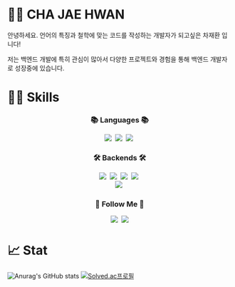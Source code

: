 # ✋🏻 CHA JAE HWAN
안녕하세요. 언어의 특징과 철학에 맞는 코드를 작성하는 개발자가 되고싶은 차재환 입니다!

저는 백엔드 개발에 특히 관심이 많아서 다양한 프로젝트와 경험을 통해 백엔드 개발자로 성장중에 있습니다.




# 💪🏻 Skills
<h3 align="center">📚 Languages 📚</h3>
<p align="center">
  <img src="https://img.shields.io/badge/Java-007396?style=flat-square&logo=Java&logoColor=white"/></a>&nbsp
  <img src="https://img.shields.io/badge/Javascript-ffb13b?style=flat-square&logo=javascript&logoColor=white"/></a>&nbsp 
  <img src="https://img.shields.io/badge/Python-3766AB?style=flat-square&logo=Python&logoColor=white"/></a>&nbsp 
</p>

<h3 align="center">🛠️ Backends 🛠️</h3>
<p align="center">
  <img src="https://img.shields.io/badge/Spring-6DB33F?style=flat-square&logo=Spring&logoColor=white"/></a>&nbsp
  <img src="https://img.shields.io/badge/SpringBoot-6DB33F?style=flat-square&logo=SpringBoot&logoColor=white"/></a>&nbsp 
  <img src="https://img.shields.io/badge/Node.js-339933?style=flat-square&logo=Node.js&logoColor=white"/></a>&nbsp
  <img src="https://img.shields.io/badge/Express-000000?style=flat-square&logo=Express&logoColor=white"/></a>&nbsp
  </br>
  <img src="https://img.shields.io/badge/Mysql-E6B91E?style=flat-square&logo=MySql&logoColor=white"/></a>&nbsp 
</p>

<!-- <h3 align="center">🛠️ DevOps 🛠️</h3>
<p align="center">
  <img src="https://img.shields.io/badge/AWS-232F3E?style=flat-square&logo=AmazonAWS&logoColor=white"/></a>&nbsp 
  <img src="https://img.shields.io/badge/Docker-2496ED?style=flat-square&logo=Docker&logoColor=white"/></a>&nbsp 
</p> -->

<h3 align="center">🌈 Follow Me 🌈</h3>
<p align="center">
  <a href=""><img src="https://img.shields.io/badge/Tech%20Blog-11B48A?style=flat-square&logo=Vimeo&logoColor=white&link=https://velog.io/@barded"/></a>&nbsp
  <a href=""><img src="https://img.shields.io/badge/Gmail-d14836?style=flat-square&logo=Gmail&logoColor=white&link=kimhyein7110@barded.com"/></a>
</p>

  
<!-- <p align="center">
<picture>
<source
  srcset="https://github-readme-stats.vercel.app/api?username=barded1998&hide=contribs&show_icons=true"
  media="(prefers-color-scheme: dark)"
/>
<img src="https://github-readme-stats.vercel.app/api?username=barded1998&show_icons=true" />
</picture>
</p>   -->

# 📈 Stat
![Anurag's GitHub stats](https://github-readme-stats.vercel.app/api?username=barded1998&hide=contribs&show_icons=true)
[![Solved.ac프로필](http://mazassumnida.wtf/api/v2/generate_badge?boj=barded1998)](https://solved.ac/barded1998)
